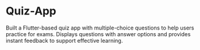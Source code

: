 # Quiz-App
Built a Flutter-based quiz app with multiple-choice questions to help users practice for exams. Displays questions with answer options and provides instant feedback to support effective learning.
